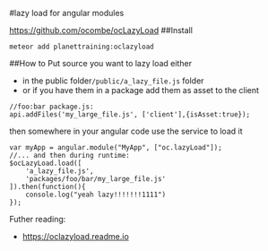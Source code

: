 #lazy load for angular modules

https://github.com/ocombe/ocLazyLoad
##Install
```
meteor add planettraining:oclazyload
```

##How to
Put source you want to lazy load either 
 - in the public folder```/public/a_lazy_file.js``` folder 
 - or if you have them in a package add them as asset to the client
```
//foo:bar package.js:
api.addFiles('my_large_file.js', ['client'],{isAsset:true});
```

then somewhere in your angular code use the service to load it
```
var myApp = angular.module("MyApp", ["oc.lazyLoad"]);
//... and then during runtime:
$ocLazyLoad.load([
    'a_lazy_file.js',
    'packages/foo/bar/my_large_file.js'
]).then(function(){
    console.log("yeah lazy!!!!!!!1111")
});

```

Futher reading:
- https://oclazyload.readme.io
